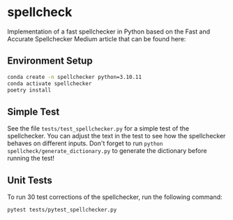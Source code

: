 # spellcheck

Implementation of a fast spellchecker in Python based on the Fast and Accurate Spellchecker Medium article that can be found here: 

## Environment Setup
```bash
conda create -n spellchecker python=3.10.11
conda activate spellchecker
poetry install
```

## Simple Test
See the file `tests/test_spellchecker.py` for a simple test of the spellchecker. You can adjust the text in the test to see how the spellchecker behaves on different inputs. Don't forget to run `python spellcheck/generate_dictionary.py` to generate the dictionary before running the test!

## Unit Tests
To run 30 test corrections of the spellchecker, run the following command:
```bash
pytest tests/pytest_spellchecker.py
``````
